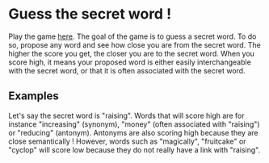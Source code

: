 # Guess the secret word !

Play the game [here](https://share.streamlit.io/marcaureledivernois/semantic_game/app.py). The goal of the game is to guess a secret word. To do so,
propose any word and see how close you are from the secret word. The higher the score you get, the closer
you are to the secret word. When you score high, it means your proposed word is either easily
interchangeable with the secret word, or that it is often associated with the secret word.

## Examples

Let's say the secret word is "raising". Words that will score high are for instance "increasing" (synonym), "money" 
(often associated with "raising") or "reducing" (antonym). Antonyms are
also scoring high because they are close semantically ! However, words such as "magically", "fruitcake" or "cyclop" will score low
because they do not really have a link with "raising".